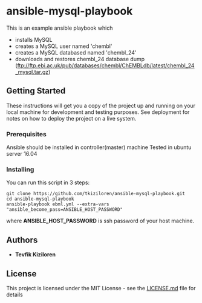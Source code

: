 # ansible-mysql-playbook

This is an example ansible playbook which
  - installs MySQL
  - creates a MySQL user named 'chembl'
  - creates a MySQL databased named 'chembl_24'
  - downloads and restores chembl_24 database dump (ftp://ftp.ebi.ac.uk/pub/databases/chembl/ChEMBLdb/latest/chembl_24_mysql.tar.gz)
  
## Getting Started

These instructions will get you a copy of the project up and running on your local machine for development and testing purposes. See deployment for notes on how to deploy the project on a live system.

### Prerequisites
Ansible should be installed in controller(master) machine
Tested in ubuntu server 16.04

### Installing

You can run this script in 3 steps:
```
git clone https://github.com/tkiziloren/ansible-mysql-playbook.git
cd ansible-mysql-playbook
ansible-playbook ebml.yml --extra-vars "ansible_become_pass=ANSIBLE_HOST_PASSWORD"
```
where **ANSIBLE_HOST_PASSWORD** is ssh password of your host machine.

## Authors

* **Tevfik Kiziloren** 

## License
This project is licensed under the MIT License - see the [LICENSE.md](LICENSE.md) file for details

